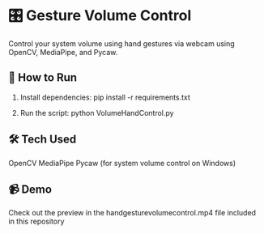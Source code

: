 # 🎛️ Gesture Volume Control

Control your system volume using hand gestures via webcam using OpenCV, MediaPipe, and Pycaw.

## 🚀 How to Run
1. Install dependencies:
pip install -r requirements.txt

3. Run the script:
python VolumeHandControl.py


## 🛠 Tech Used
OpenCV
MediaPipe
Pycaw (for system volume control on Windows)

## 📹 Demo
Check out the preview in the handgesturevolumecontrol.mp4 file included in this repository
